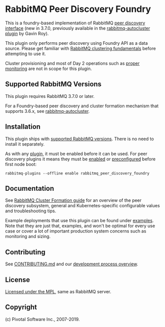 # RabbitMQ Peer Discovery Foundry

This is a foundry-based implementation of RabbitMQ [peer discovery interface](https://www.rabbitmq.com/blog/2018/02/12/peer-discovery-subsystem-in-rabbitmq-3-7/)
(new in 3.7.0, previously available in the [rabbitmq-autocluster plugin](https://github.com/rabbitmq/rabbitmq-autocluster)
by Gavin Roy).

This plugin only performs peer discovery using Foundry API as a data source.
Please get familiar with [RabbitMQ clustering fundamentals](https://rabbitmq.com/clustering.html) before attempting
to use it.

Cluster provisioning and most of Day 2 operations such as [proper monitoring](https://rabbitmq.com/monitoring.html)
are not in scope for this plugin.


## Supported RabbitMQ Versions

This plugin requires RabbitMQ 3.7.0 or later.

For a Foundry-based peer discovery and cluster formation
mechanism that supports 3.6.x, see [rabbitmq-autocluster](https://github.com/rabbitmq/rabbitmq-autocluster).


## Installation

This plugin ships with [supported RabbitMQ versions](https://www.rabbitmq.com/versions.html).
There is no need to install it separately.

As with any [plugin](https://rabbitmq.com/plugins.html), it must be enabled before it
can be used. For peer discovery plugins it means they must be [enabled](https://rabbitmq.com//plugins.html#basics) or [preconfigured](https://rabbitmq.com//plugins.html#enabled-plugins-file)
before first node boot:

```
rabbitmq-plugins --offline enable rabbitmq_peer_discovery_foundry
```

## Documentation

See [RabbitMQ Cluster Formation guide](https://www.rabbitmq.com/cluster-formation.html) for an overview
of the peer discovery subsystem, general and Kubernetes-specific configurable values and troubleshooting tips.

Example deployments that use this plugin can be found under [examples](./examples). Note that they
are just that, examples, and won't be optimal for every use case or cover a lot of important production
system concerns such as monitoring and sizing.


## Contributing

See [CONTRIBUTING.md](./CONTRIBUTING.md) and our [development process overview](https://www.rabbitmq.com/github.html).


## License

[Licensed under the MPL](LICENSE-MPL-RabbitMQ), same as RabbitMQ server.


## Copyright

(c) Pivotal Software Inc., 2007-2019.
